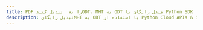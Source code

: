 ---title: PDF را به  تبدیل کنیدODT، MHT به ODT مبدل رایگان یا Python SDKdescription: تبدیل رایگانMHT به ODT با استفاده از Python Cloud APIs & SDK همچنین اسناد PDF را در Cloud ایجاد، ویرایش و رندر کنید.---